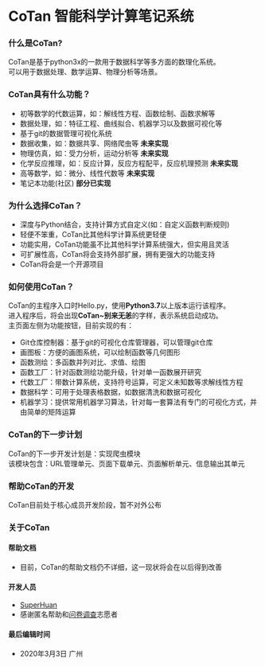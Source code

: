 # CoTan 智能科学计算笔记系统
### 什么是CoTan?
CoTan是基于python3x的一款用于数据科学等多方面的数理化系统。  
可以用于数据处理、数学运算、物理分析等场景。
### CoTan具有什么功能？
* 初等数学的代数运算，如：解线性方程、函数绘制、函数求解等
* 数据处理，如：特征工程、曲线拟合、机器学习以及数据可视化等
* 基于git的数据管理可视化系统
* 数据收集，如：数据共享、网络爬虫等 **未来实现**
* 物理仿真，如：受力分析，运动分析等 **未来实现**
* 化学反应推理，如：反应计算，反应方程配平，反应机理预测 **未来实现**
* 高等数学，如：微分、线性代数等 **未来实现**
* 笔记本功能(社区) **部分已实现**
### 为什么选择CoTan？
* 深度与Python结合，支持计算方式自定义(如：自定义函数判断规则)
* 轻便不笨重，CoTan比其他科学计算系统更轻便
* 功能实用，CoTan功能虽不比其他科学计算系统强大，但实用且灵活
* 可扩展性高，CoTan将会支持外部扩展，拥有更强大的功能支持
* CoTan将会是一个开源项目
### 如何使用CoTan？
CoTan的主程序入口时Hello.py，使用**Python3.7**以上版本运行该程序。  
进入程序后，将会出现**CoTan~别来无恙**的字样，表示系统启动成功。  
主页面左侧为功能按钮，目前实现的有：  
* Git仓库控制器：基于git的可视化仓库管理器，可以管理git仓库  
* 画图板：方便的画图系统，可以绘制函数等几何图形  
* 函数测绘：多函数并列对比、求值、绘图  
* 函数工厂：针对函数测绘功能升级，针对单一函数展开研究  
* 代数工厂：带数计算系统，支持符号运算，可定义未知数等求解线性方程
* 数据科学：可用于处理表格数据，如数据清洗和数据可视化
* 机器学习：提供常用机器学习算法，针对每一套算法有专门的可视化方式，并由简单的矩阵运算
### CoTan的下一步计划
CoTan的下一步开发计划是：实现爬虫模块  
该模块包含：URL管理单元、页面下载单元、页面解析单元、信息输出其单元  
### 帮助CoTan的开发
CoTan目前处于核心成员开发阶段，暂不对外公布
### 关于CoTan
#### 帮助文档
* 目前，CoTan的帮助文档仍不详细，这一现状将会在以后得到改善
#### 开发人员
* [SuperHuan](https://github.com/SuperH-0630)
* 感谢匿名帮助和[问卷调查](https://wj.qq.com/s2/5407934/33ae)志愿者
  
#### 最后编辑时间
* 2020年3月3日 广州